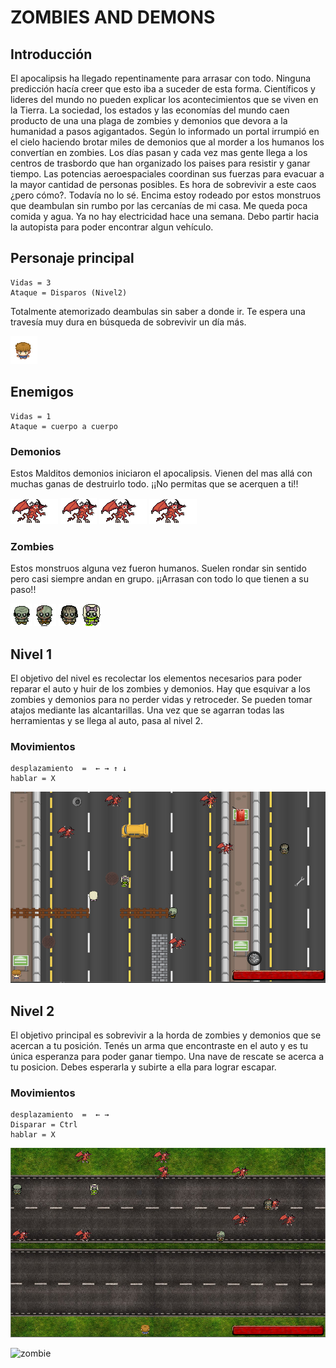 # ZOMBIES AND DEMONS

## Introducción

El apocalipsis ha llegado repentinamente para arrasar con todo. Ninguna predicción hacía creer que esto iba a suceder de esta forma. Científicos y lideres del mundo no pueden explicar los acontecimientos que se viven en la Tierra. La sociedad, los estados y las economías del mundo caen producto de una una plaga de zombies y demonios que devora a la humanidad a pasos agigantados. Según lo informado un portal irrumpió en el cielo haciendo brotar miles de demonios que al morder a los humanos los convertían en zombies. 
Los días pasan y cada vez mas gente llega a los centros de trasbordo que han organizado los paises para resistir y ganar tiempo. Las potencias aeroespaciales coordinan sus fuerzas para evacuar a la mayor cantidad de personas posibles. 
Es hora de sobrevivir a este caos ¿pero cómo?. Todavía no lo sé. Encima estoy rodeado por estos monstruos que deambulan sin rumbo por las cercanías de mi casa. Me queda poca comida y agua. Ya no hay electricidad hace una semana. Debo partir hacia la autopista para poder encontrar algun vehículo.

## Personaje principal

    Vidas = 3
    Ataque = Disparos (Nivel2)

Totalmente atemorizado deambulas sin saber a donde ir. Te espera una travesía muy dura en búsqueda de sobrevivir un día más. 

![principal](assets/George.gif)


## Enemigos

    Vidas = 1
    Ataque = cuerpo a cuerpo

### Demonios 

Estos Malditos demonios iniciaron el apocalipsis. Vienen del mas allá con muchas ganas de destruirlo todo.
¡¡No permitas que se acerquen a ti!!

![devil1](assets/devil1_abajo.png)    ![devil2](assets/devil2_abajo.png)    ![devil3](assets/devil3_abajo.png)   ![devil3](assets/devil4_abajo.png)

### Zombies

Estos monstruos alguna vez fueron humanos. Suelen rondar sin sentido pero casi siempre andan en grupo. 
¡¡Arrasan con todo lo que tienen a su paso!!

![zombie1](assets/Zombie1.gif)        ![zombie2](assets/Zombie2.gif)       ![zombie3](assets/Zombie3.gif)       ![zombie4](assets/Zombie4.gif)

## Nivel 1

El objetivo del nivel es recolectar los elementos necesarios para poder reparar el auto y huir de los zombies y demonios. Hay que esquivar a los zombies y demonios para no perder vidas y retroceder. Se pueden tomar atajos mediante las alcantarillas. Una vez que se agarran todas las herramientas y se llega al auto, pasa al nivel 2. 

### Movimientos
    desplazamiento  =  ← → ↑ ↓
    hablar = X

![nivel1](assets/EscenarioNivel1.png)  


## Nivel 2

El objetivo principal es sobrevivir a la horda de zombies y demonios que se acercan a tu posición. Tenés un arma que encontraste en el auto y es tu única esperanza para poder ganar tiempo. Una nave de rescate se acerca a tu posicion. Debes esperarla y subirte a ella para lograr escapar.

### Movimientos
    desplazamiento  =  ← → 
    Disparar = Ctrl
    hablar = X

![nivel2](assets/EscenarioNivel2.png)  





![zombie](https://opengameart.org/sites/default/files/pixel%20ZOMBIE%20BIGgif.gif)





